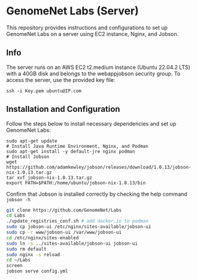 # GenomeNet Labs (Server)

This repository provides instructions and configurations to set up GenomeNet Labs on a server using EC2 instance, Nginx, and Jobson.

## Info

The server runs on an AWS EC2 t2.medium instance (Ubuntu 22.04.2 LTS) with a 40GB disk and belongs to the webappjobson security group. To access the server, use the provided key file:

```
ssh -i Key.pem ubuntu@IP.com
```

## Installation and Configuration

Follow the steps below to install necessary dependencies and set up GenomeNet Labs:


```
sudo apt-get update
# Install Java Runtime Environment, Nginx, and Podman
sudo apt-get install -y default-jre nginx podman
# Install Jobson
wget https://github.com/adamkewley/jobson/releases/download/1.0.13/jobson-nix-1.0.13.tar.gz
tar xvf jobson-nix-1.0.13.tar.gz
export PATH=$PATH:/home/ubuntu/jobson-nix-1.0.13/bin
```

Confirm that Jobson is installed correctly by checking the help command `jobson -h`

```bash
git clone https://github.com/GenomeNet/Labs
cd Labs
./update_registries_conf.sh # add docker.io to podman
sudo cp jobson-ui /etc/nginx/sites-available/jobson-ui
sudo cp -r www/jobson-ui /var/www/jobson-ui
cd /etc/nginx/sites-enabled
sudo ln -s ../sites-available/jobson-ui jobson-ui
sudo rm default
sudo nginx -s reload
cd ~/Labs
screen
jobson serve config.yml
```


